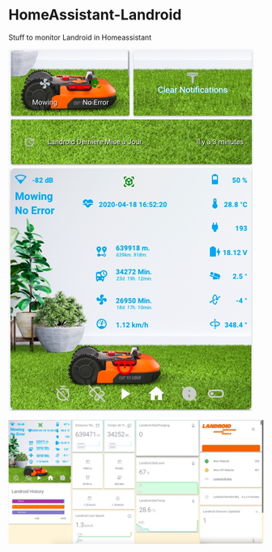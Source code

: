 # HomeAssistant-Landroid
Stuff to monitor Landroid in Homeassistant

![](./.res/home.jpeg)  ![](./.res/card.jpeg)

![](./.res/tab.jpeg)
